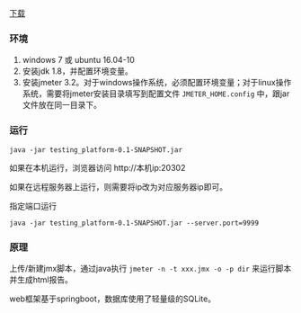 [下载](https://github.com/wang153723482/testing_platform/releases)

### 环境
1. windows 7 或 ubuntu 16.04-10
2. 安装jdk 1.8，并配置环境变量。
3. 安装jmeter 3.2。对于windows操作系统，必须配置环境变量；对于linux操作系统，需要将jmeter安装目录填写到配置文件 `JMETER_HOME.config` 中，跟jar文件放在同一目录下。

### 运行 
    
    java -jar testing_platform-0.1-SNAPSHOT.jar
     
如果在本机运行，浏览器访问 http://本机ip:20302

如果在远程服务器上运行，则需要将ip改为对应服务器ip即可。


指定端口运行

    java -jar testing_platform-0.1-SNAPSHOT.jar --server.port=9999

### 原理
上传/新建jmx脚本，通过java执行 `jmeter -n -t xxx.jmx -o -p dir` 来运行脚本并生成html报告。

web框架基于springboot，数据库使用了轻量级的SQLite。


        
        
        
